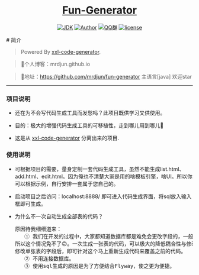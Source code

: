 <h1 align="center"><a href="https://github.com/mrdjun" target="_blank">Fun-Generator</a></h1>
<p align="center">
<a href="https://github.com/mrdjun/fun-boot"><img alt="JDK" src="https://img.shields.io/badge/JDK-1.8-orange.svg"/></a>
<a href="http://mrdjun.github.io"><img alt="Author" src="https://img.shields.io/badge/Author-DJun-blue"/></a>
<a href="https://jq.qq.com/?_wv=1027&k=57LIuZr"><img alt="QQ群" src="https://img.shields.io/badge/chat-Coder%E5%A4%A7%E5%AE%B6%E5%BA%AD-yellow"/></a>
<a href="https://github.com/mrdjun/fun-generator/blob/master/LICENSE"><img alt="license" src="https://img.shields.io/github/license/java-aodeng/hope.svg?style=flat-square"/></a>
</p>
# 简介

> Powered By [xxl-code-generator](https://github.com/mrdjun/fun-generator).

> 🍋个人博客：mrdjun.github.io

> 🍊地址：https://github.com/mrdjun/fun-generator 主语言[java] 欢迎star
------------------------------
### 项目说明
- 还在为不会写代码生成工具而发愁吗？此项目既供学习又供使用。

- 目的：极大的增强代码生成工具的可移植性，走到哪儿用到哪儿🍻

- 这是从 [xxl-code-generator](https://github.com/mrdjun/fun-generator) 分离出来的项目.

### 使用说明

- 可根据项目的需要，量身定制一套代码生成工具，虽然不能生成list.html、add.html、edit.html。因为俺也不清楚大家是用的啥模板引擎，啥UI。所以你可以根据示例，自行安排一套属于您自己的。

- 启动项目之后访问：localhost:8888/ 即可进入代码生成界面，将sql放入输入框即可生成。

- 为什么不一次自动生成全部表的代码？
  <pre>
  原因待我细细道来：
     ① 我们在开发的过程中，大家都知道数据库都是难免会更改字段的，一般小公司是没有dba的，
  所以这个情况免不了🙃。一次生成一张表的代码，可以极大的降低耦合性与修改的不便性。就算
  修改单张表的字段后，即可针对这个马上重新生成代码来覆盖之前的代码。
     ② 不用连接数据库。
     ③ 使用sql生成的原因是为了方便结合Flyway，使之更为便捷。
  </pre>

